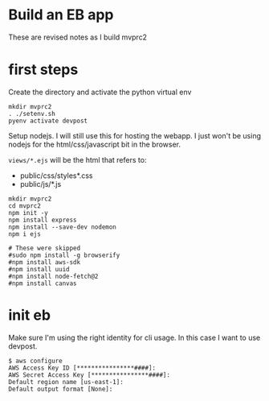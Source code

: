 # Build an EB app 

These are revised notes as I build mvprc2

# first steps

Create the directory and activate the python virtual env

```
mkdir mvprc2
. ./setenv.sh
pyenv activate devpost
```

Setup nodejs.  I will still use this for hosting the webapp.  I 
just won't be using nodejs for the html/css/javascript bit in the browser.

`views/*.ejs` will be the html that refers to:

* public/css/styles*.css
* public/js/*.js


```
mkdir mvprc2
cd mvprc2
npm init -y
npm install express
npm install --save-dev nodemon
npm i ejs

# These were skipped
#sudo npm install -g browserify
#npm install aws-sdk
#npm install uuid
#npm install node-fetch@2
#npm install canvas

```

# init eb

Make sure I'm using the right identity for cli usage.  In this
case I want to use devpost.

```
$ aws configure
AWS Access Key ID [****************####]: 
AWS Secret Access Key [****************####]: 
Default region name [us-east-1]: 
Default output format [None]: 

```



